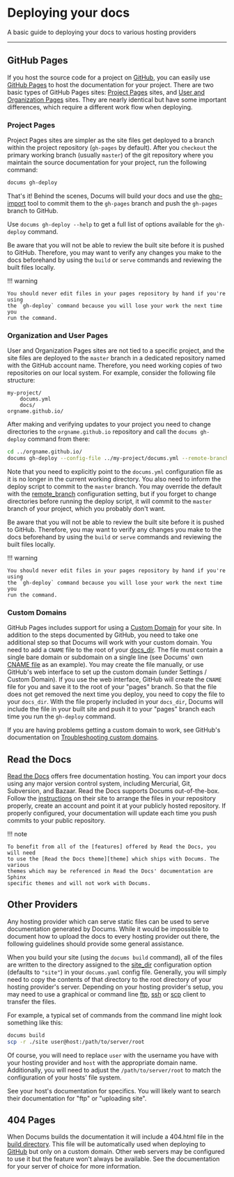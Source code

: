 # Deploying your docs

A basic guide to deploying your docs to various hosting providers

---

## GitHub Pages

If you host the source code for a project on [GitHub], you can easily use
[GitHub Pages] to host the documentation for your project. There are two basic
types of GitHub Pages sites: [Project Pages] sites, and [User and Organization
Pages] sites. They are nearly identical but have some important differences,
which require a different work flow when deploying.

### Project Pages

Project Pages sites are simpler as the site files get deployed to a branch
within the project repository (`gh-pages` by default). After you `checkout` the
primary working branch (usually `master`) of the git repository where you
maintain the source documentation for your project, run the following command:

```sh
docums gh-deploy
```

That's it! Behind the scenes, Docums will build your docs and use the
[ghp-import] tool to commit them to the `gh-pages` branch and push the
`gh-pages` branch to GitHub.

Use `docums gh-deploy --help` to get a full list of options available for the
`gh-deploy` command.

Be aware that you will not be able to review the built site before it is pushed
to GitHub. Therefore, you may want to verify any changes you make to the docs
beforehand by using the `build` or `serve` commands and reviewing the built
files locally.

!!! warning

    You should never edit files in your pages repository by hand if you're using
    the `gh-deploy` command because you will lose your work the next time you
    run the command.

### Organization and User Pages

User and Organization Pages sites are not tied to a specific project, and the
site files are deployed to the `master` branch in a dedicated repository named
with the GitHub account name. Therefore, you need working copies of two
repositories on our local system. For example, consider the following file
structure:

```no-highlight
my-project/
    docums.yml
    docs/
orgname.github.io/
```

After making and verifying updates to your project you need to change
directories to the `orgname.github.io` repository and call the
`docums gh-deploy` command from there:

```sh
cd ../orgname.github.io/
docums gh-deploy --config-file ../my-project/docums.yml --remote-branch master
```

Note that you need to explicitly point to the `docums.yml` configuration file as
it is no longer in the current working directory. You also need to inform the
deploy script to commit to the `master` branch. You may override the default
with the [remote_branch] configuration setting, but if you forget to change
directories before running the deploy script, it will commit to the `master`
branch of your project, which you probably don't want.

Be aware that you will not be able to review the built site before it is pushed
to GitHub. Therefore, you may want to verify any changes you make to the docs
beforehand by using the `build` or `serve` commands and reviewing the built
files locally.

!!! warning

    You should never edit files in your pages repository by hand if you're using
    the `gh-deploy` command because you will lose your work the next time you
    run the command.

### Custom Domains

GitHub Pages includes support for using a [Custom Domain] for your site. In
addition to the steps documented by GitHub, you need to take one additional step
so that Docums will work with your custom domain. You need to add a `CNAME` file
to the root of your [docs_dir]. The file must contain a single bare domain or
subdomain on a single line (see Docums' own [CNAME file] as an example). You may
create the file manually, or use GitHub's web interface to set up the custom
domain (under Settings / Custom Domain). If you use the web interface, GitHub
will create the `CNAME` file for you and save it to the root of your "pages"
branch. So that the file does not get removed the next time you deploy, you need
to copy the file to your `docs_dir`. With the file properly included in your
`docs_dir`, Docums will include the file in your built site and push it to your
"pages" branch each time you run the `gh-deploy` command.

If you are having problems getting a custom domain to work, see GitHub's
documentation on [Troubleshooting custom domains].

[GitHub]: https://github.com/
[GitHub Pages]: https://pages.github.com/
[Project Pages]: https://help.github.com/articles/user-organization-and-project-pages/#project-pages-sites
[User and Organization Pages]: https://help.github.com/articles/user-organization-and-project-pages/#user-and-organization-pages-sites
[ghp-import]: https://github.com/davisp/ghp-import
[remote_branch]: ./configuration.md#remote_branch
[Custom Domain]: https://help.github.com/articles/adding-or-removing-a-custom-domain-for-your-github-pages-site
[docs_dir]: ./configuration.md#docs_dir
[CNAME file]: https://github.com/khanhduy1407/docums/blob/master/docs/CNAME
[Troubleshooting custom domains]: https://help.github.com/articles/troubleshooting-custom-domains/

## Read the Docs

[Read the Docs][rtd] offers free documentation hosting. You can import your docs
using any major version control system, including Mercurial, Git, Subversion,
and Bazaar. Read the Docs supports Docums out-of-the-box. Follow the
[instructions] on their site to arrange the files in your repository properly,
create an account and point it at your publicly hosted repository. If properly
configured, your documentation will update each time you push commits to your
public repository.

!!! note

    To benefit from all of the [features] offered by Read the Docs, you will need
    to use the [Read the Docs theme][theme] which ships with Docums. The various
    themes which may be referenced in Read the Docs' documentation are Sphinx
    specific themes and will not work with Docums.

[rtd]: https://readthedocs.org/
[instructions]: https://read-the-docs.readthedocs.io/en/latest/getting_started.html#in-markdown
[features]: http://read-the-docs.readthedocs.io/en/latest/features.html
[theme]: ./styling-your-docs.md#readthedocs

## Other Providers

Any hosting provider which can serve static files can be used to serve
documentation generated by Docums. While it would be impossible to document how
to upload the docs to every hosting provider out there, the following guidelines
should provide some general assistance.

When you build your site (using the `docums build` command), all of the files
are written to the directory assigned to the [site_dir] configuration option
(defaults to `"site"`) in your `docums.yaml` config file. Generally, you will
simply need to copy the contents of that directory to the root directory of your
hosting provider's server. Depending on your hosting provider's setup, you may
need to use a graphical or command line [ftp], [ssh] or [scp] client to transfer
the files.

For example, a typical set of commands from the command line might look
something like this:

```sh
docums build
scp -r ./site user@host:/path/to/server/root
```

Of course, you will need to replace `user` with the username you have with your
hosting provider and `host` with the appropriate domain name. Additionally, you
will need to adjust the `/path/to/server/root` to match the configuration of
your hosts' file system.

[ftp]: https://en.wikipedia.org/wiki/File_Transfer_Protocol
[ssh]: https://en.wikipedia.org/wiki/Secure_Shell
[scp]: https://en.wikipedia.org/wiki/Secure_copy

See your host's documentation for specifics. You will likely want to search
their documentation for "ftp" or "uploading site".

## 404 Pages

When Docums builds the documentation it will include a 404.html file in the
[build directory][site_dir]. This file will be automatically used when
deploying to [GitHub](#github-pages) but only on a custom domain. Other web
servers may be configured to use it but the feature won't always be available.
See the documentation for your server of choice for more information.

[site_dir]: ./configuration.md#site_dir
